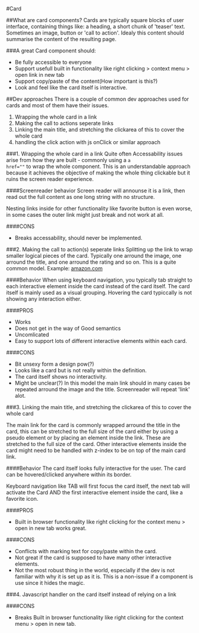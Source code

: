 #Card

##What are card components?
Cards are typically square blocks of user interface, containing things like: a heading, a short chunk of 'teaser' text. Sometimes an  image, button or 'call to action'. Idealy this content should summarise the content of the resulting page. 

###A great Card component should:
* Be fully accessible to everyone
* Support usefull built in functionality like right clicking > context menu > open link in new tab
* Support copy/paste of the content(How important is this?)
* Look and feel like the card itself is interactive. 


##Dev approaches
There is a couple of common dev approaches used for cards and most of them have their issues. 

1. Wrapping the whole card in a link
2. Making the call to actions seperate links
3. Linking the main title, and stretching the clickarea of this to cover the whole card
4. handling the click action with js onClick or similar approach




###1. Wrapping the whole card in a link
Quite often Accessability issues arise from how they are built - commonly using a <code>a href=""</code> to wrap the whole component. This is an understandable approach because it achieves the objective of making the whole thing clickable but it ruins the screen reader experience. 

####Screenreader behavior
Screen reader will announse it is a link, then read out the full content as one long string with no structure.

Nesting links inside for other functionality like favorite button is even worse, in some cases the outer link might just break and not work at all. 

####CONS
* Breaks accessability, should never be implemented.


###2. Making the call to action(s) seperate links
Splitting up the link to wrap smaller logical pieces of the card. Typically one arround the image, one arround the title, and one arround the rating and so on. This is a quite common model. 
Example:  [amazon.com](amazon.com)

####Behavior 
When using keyboard navigation, you typically tab straight to each interactive element inside the card instead of the card itself. The card itself is mainly used as a visual grouping. Hovering the card typiccally is not showing any interaction either. 

####PROS
* Works
* Does not get in the way of Good semantics
* Uncomlicated 
* Easy to support lots of different interactive elements within each card.

####CONS
* Bit unsexy form a design pow(?)
* Looks like a card but is not really within the definition.
* The card itself shows no interactivity.
* Might be unclear(?) In this model the main link should in many cases be repeated arround the image and the title. Screenreader will repeat 'link' alot. 

###3. Linking the main title, and stretching the clickarea of this to cover the whole card

The main link for the card is commonly wrapped arround the title in the card, this can be stretched to the full size of the card either by using a pseudo element or by placing an element inside the link. These are stretched to the full size of the card. Other interactive elements inside the card might need to be handled with z-index to be on top of the main card link. 

####Behavior
The card itself looks fully interactive for the user. The card can be hovered/clicked anywhere within its border.

Keyboard navigation like TAB will first focus the card itself, the next tab will activate the Card AND the first interactive element inside the card, like a favorite icon. 

####PROS
* Built in browser functionality like right clicking for the context menu > open in new tab works great. 

####CONS
* Conflicts with marking text for copy/paste within the card.
* Not great if the card is supposed to have many other interactive elements.
* Not the most robust thing in the world, especially if the dev is not familiar with why it is set up as it is. This is a non-issue if a component is use since it hides the magic.

###4. Javascript handler on the card itself instead of relying on a link

####CONS
* Breaks Built in browser functionality like right clicking for the context menu > open in new tab.
